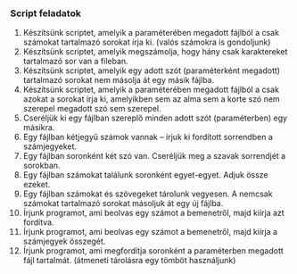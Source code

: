 ### Script feladatok

1. Készítsünk scriptet, amelyik a paraméterében megadott fájlból a csak számokat tartalmazó sorokat írja ki. (valós számokra is gondoljunk)
2. Készítsünk scriptet, amelyik megszámolja, hogy hány csak karaktereket tartalmazó sor van a fileban.
3. Készítsünk scriptet, amelyik egy adott szót (paraméterként megadott) tartalmazó sorokat nem másolja át egy másik fájlba.
4. Készítsünk scriptet, amelyik a paraméterében megadott fájlból a csak azokat a sorokat írja ki, amelyikben sem az alma sem a korte szó nem szerepel megadott szó sem szerepel.
5. Cseréljük ki egy fájlban szereplő minden adott szót (paraméterben) egy másikra.
6. Egy fájlban kétjegyű számok vannak – írjuk ki fordított sorrendben a számjegyeket.
7. Egy fájlban soronként két szó van. Cseréljük meg a szavak sorrendjét a sorokban.
8. Egy fájlban számokat találunk soronként egyet-egyet. Adjuk össze ezeket.
9. Egy fájlban számokat és szövegeket tárolunk vegyesen. A nemcsak számokat tartalmazó sorokat másoljuk át egy új fájlba.
10. Írjunk programot, ami beolvas egy számot a bemenetről, majd kiírja azt fordítva.
11. Írjunk programot, ami beolvas egy számot a bemenetről, majd kiírja a számjegyek összegét.
12. Írjunk programot, ami megfordítja soronként a paraméterben megadott fájl tartalmát. (átmeneti tárolásra egy tömböt használjunk)